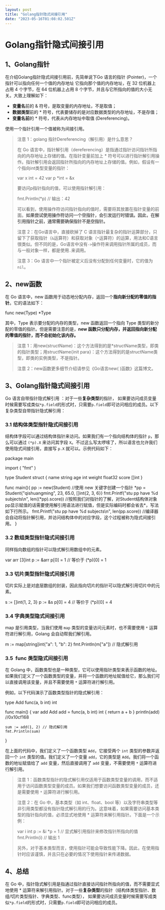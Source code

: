 ```yaml
---
layout: post
title: "Golang指针隐式间接引用"
date: "2023-05-16T01:08:02.501Z"
---
```

Golang指针隐式间接引用
==============

1、Golang指针
----------

在介绍Golang指针隐式间接引用前，先简单说下Go 语言的指针 (Pointer)，一个指针可以指向任何一个值的内存地址 它指向那个值的内存地址，在 32 位机器上占用 4 个字节，在 64 位机器上占用 8 个字节，并且与它所指向的值的大小无关。大致上理解如下：

*   **变量名**前的 & 符号，是取变量的内存地址，不是取值；
*   **数据类型**前的 \* 符号，代表要储存的是对应数据类型的内存地址，不是存值；
*   **变量名前**的 \* 符号，代表从内存地址中取值 (Dereferencing)。

使用一个指针引用一个值被称为间接引用。

> 注意 1：golang 指针Dereferencing（解引用）是什么意思？
> 
> 在 Go 语言中，指针解引用（dereferencing）是指通过指针访问指针所指向的内存地址上存储的值。在指针变量前加上 \* 符号可以进行指针解引用操作。指针解引用会返回指针所指向的内存地址上存储的值。例如，假设有一个指向int类型变量的指针：
> 
> var x int = 42
> var p \*int = &x
> 
> 要访问p指针指向的值，可以使用指针解引用：
> 
> fmt.Println(\*p) // 输出：42
> 
> 可以看到，使用操作符访问指针指向的值时，需要将其放置在指针变量的前面。**如果尝试使用操作符访问一个空指针，会引发运行时错误。因此，在解引用指针之前，通常需要确保指针不是空指针。**
> 
> 注意 2：在Go语言中，直接砍掉了 C 语言指针最复杂的指针运算部分，只留下了获取指针（`&`运算符）和获取对象（`*`运算符）的运算，用法和C语言很类似。但不同的是，Go语言中没有`->`操作符来调用指针所属的成员，而与一般对象一样，都是使用`.`来调用。
> 
> 注意 3：Go 语言中一个指针被定义后没有分配到任何变量时，它的值为`nil`。

2、new函数
-------

在 Go 语言中，new 函数用于动态地分配内存，返回一个**指向新分配的零值的指针**。它的语法如下：

func new(Type) \*Type

其中，Type 表示要分配的内存的类型，new 函数返回一个指向 Type 类型的新分配的零值的指针。但是需要注意的是，**new 函数只分配内存，并返回指向新分配的零值的指针，而不会初始化该内存。**

> 注意 1：用new(structName)：这个方法得到的是\*structName类型，即类的指针类型；用structName{init para}：这个方法得到的是structName类型，即类的实例类型，不是指针。
> 
> 注意 2：new函数更多细节介绍请参见《Go语言new( )函数》这篇博文。

3、Golang指针隐式间接引用
----------------

Go 语言自带指针隐式解引用 ：对于一些**复杂类型**的指针， 如果要访问成员变量时候需要写成类似`*p.field`的形式时，只需要`p.field`即可访问相应的成员。以下复杂类型自带指针隐式解引用：

### 3.1 结构体类型指针隐式间接引用

结构体字段可以通过结构体指针来访问。如果我们有一个指向结构体的指针 `p`，那么可以通过 `(*p).X` 来访问其字段 `X`。不过这么写太啰嗦了，所以语言也允许我们使用隐式间接引用，直接写 `p.X` 就可以。示例代码如下：

package main

import (
    "fmt"
)

type Student struct {
    name   string
    age    int
    weight float32
    score  \[\]int
}

func main(){
   pp := new(Student) //使用 new 关键字创建一个指针
   \*pp = Student{"qishuangming", 23, 65.0, \[\]int{2, 3, 6}} 
   fmt.Printf("stu pp have %d subjects\\n", len((\*pp).score)) //按照我们对指针的了解，对Student结构体对象pp显示赋值的话需要使用解引用语法进行赋值，但是实际编码时都会省去\*，写法如下行所示。
   fmt.Printf("stu pp have %d subjects\\n", len(pp.score)) //编译器会自动将指针解引用，并访问结构体中的对应字段，这个过程被称为隐式间接引用。
}

### 3.2 数组类型指针隐式间接引用

同样指向数组的指针可以隐式解引用数组中的元素。

var arr \[3\]int
p := &arr
p\[0\] = 1 // 等价于 (\*p)\[0\] = 1

### 3.3 切片类型指针隐式间接引用

切片实际上是对底层数组的封装，因此指向切片的指针可以隐式解引用切片中的元素。

s := \[\]int{1, 2, 3}
p := &s
p\[0\] = 4 // 等价于 (\*p)\[0\] = 4

### 3.4 字典类型隐式间接引用

map 是引用类型，当我们使用 `map` 类型的变量访问元素时，也不需要使用 `*` 运算符进行解引用，Golang 会自动帮我们解引用。

m := map\[string\]int{"a": 1, "b": 2}
fmt.Println(m\["a"\]) // 隐式解引用

### 3.5  func 类型隐式间接引用

在 Golang 中，函数类型也是一种类型，它可以使用指针类型来表示函数的地址。如果我们定义了一个函数类型的变量，并将一个函数的地址赋值给它，那么我们可以直接调用该变量，并且不需要使用 `*` 运算符进行解引用。

例如，以下代码演示了函数类型指针的隐式解引用：

type Add func(a, b int) int

func main() {
	var add Add
	add = func(a, b int) int {
		return a + b
	}
	println(add) //0x10cf168

	sum := add(1, 2) // 隐式解引用
	fmt.Println(sum)
}

在上面的代码中，我们定义了一个函数类型 `Add`，它接受两个 `int` 类型的参数并返回一个 `int` 类型的值。我们定义了一个变量 `add`，它的类型是 `Add`。我们将一个函数的地址赋值给了 `add` 变量，然后直接调用了 `add` 变量，不需要使用 `*` 运算符进行解引用。

> 注意 1：函数类型指针的隐式解引用仅适用于函数类型变量的调用，而不适用于访问函数类型变量的成员。如果我们想要访问函数类型变量的成员，还是需要使用 `*` 运算符进行解引用。
> 
> 注意 2：在 Go 中，基本类型（如 int、float、bool 等）以及字符串类型等非引用类型都没有指针隐式解引用的行为。这意味着，如果需要访问基本类型的指针指向的值，必须显式地使用 \* 运算符来解引用指针。下面是一个示例：
> 
> var i int
> p := &i
> \*p = 1 // 显式解引用指针来修改指针所指向的值
> fmt.Println(i) // 输出 1
> 
> 另外，对于基本类型而言，使用指针可能会导致性能下降。因此，在使用指针时应该谨慎，并且只在必要的情况下使用指针来传递数据。　　

4、总结
----

在 Go 中，指针隐式解引用是指通过指针直接访问指针所指向的值，而不需要显式地使用 \* 运算符来解引用指针。对于一些**复杂类型**的指针（结构体类型指针、数组/切片类型指针、字典类型、func类型）， 如果要访问成员变量时候需要写成类似`*p.field`的形式时，只需要`p.field`即可访问相应的成员。
